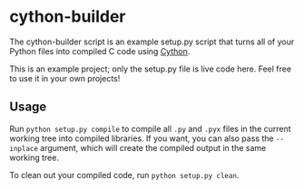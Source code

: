 # cython-builder

The cython-builder script is an example setup.py script that turns all of your Python files into compiled C code using [Cython](http://cython.org).

This is an example project; only the setup.py file is live code here. Feel free to use it in your own projects!

## Usage

Run `python setup.py compile` to compile all `.py` and `.pyx` files in the current working tree into compiled libraries.
If you want, you can also pass the `--inplace` argument, which will create the compiled output in the same working tree.

To clean out your compiled code, run `python setup.py clean`.
